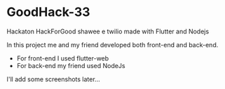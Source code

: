 # GoodHack-33
Hackaton HackForGood shawee e twilio made with Flutter and Nodejs

In this project me and my friend developed both front-end and back-end. 
- For front-end I used flutter-web
- For back-end my friend used NodeJs

I'll add some screenshots later...
